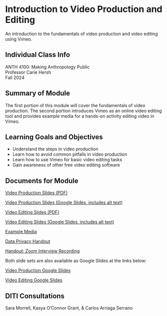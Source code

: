 <h1>Introduction to Video Production and Editing</h1>

An introduction to the fundamentals of video production and video editing using Vimeo.

<h2>Individual Class Info</h2>

ANTH 4100: Making Anthropology Public
<br>
Professor Carie Hersh
<br>
Fall 2024

<h2>Summary of Module</h2>

The first portion of this module will cover the fundamentals of video production. The second portion introduces Vimeo as an online video editing tool and provides example media for a hands-on activity editing video in Vimeo. 

<h2>Learning Goals and Objectives</h2>

* Understand the steps in video production
* Learn how to avoid common pitfalls in video production
* Learn how to use Vimeo for basic video editing tasks 
* Gain awareness of other free video editing software

<h2>Documents for Module</h2>

[Video Production Slides (PDF)](https://github.com/NULabNortheastern/digitalassignmentshowcase/blob/35bb682f48960890c7b4cdfc8ab6121376cf8b51/video-production/fa24-hersh-anth4100-video-editing/Hersh_VideoProductionIntro_Slides_FA24.pdf)

[Video Production Slides (Google Slides, includes alt text)](https://docs.google.com/presentation/d/1_r0b5jtfcOV3TsnXzGOAfJ6Nn1iNyuO1pGH0Bj6bxjY/edit#slide=id.g5176e04a14_0_0)

[Video Editing Slides (PDF)](https://github.com/NULabNortheastern/digitalassignmentshowcase/blob/35bb682f48960890c7b4cdfc8ab6121376cf8b51/video-production/fa24-hersh-anth4100-video-editing/Hersh_VideoEditing_Slides_FA24.pdf)

[Video Editing Slides (Google Slides, includes alt text)](https://docs.google.com/presentation/d/1EAXxn2sJwpD-iqx1LY9RqG3kLovx_CKdyItVGP36zVA/edit#slide=id.g5176e04a14_0_0)

[Example Media](https://github.com/NULabNortheastern/digitalassignmentshowcase/tree/35bb682f48960890c7b4cdfc8ab6121376cf8b51/video-production/fa24-hersh-anth4100-video-editing/Vimeo-Example-Media)

[Data Privacy Handout](https://github.com/NULabNortheastern/digitalassignmentshowcase/blob/672f6915b864920a65d1617b0b48f57f7fe84295/handouts/general/Handout_%20Data%20Privacy.pdf)

[Handout: Zoom Interview Recording](https://github.com/NULabNortheastern/digitalassignmentshowcase/blob/126a1606200d50e3ef506c09e2791f86feb5a44e/audio-editing_podcasting/fa24-hersh-anth4100-audacity/Handout_%20Zoom%20Interview%20Recording.pdf)

Both slide sets are also available as Google Slides at the links below:

[Video Production Google Slides](https://docs.google.com/presentation/d/1_r0b5jtfcOV3TsnXzGOAfJ6Nn1iNyuO1pGH0Bj6bxjY/edit?usp=sharing)

[Video Editing Google Slides](https://docs.google.com/presentation/d/1EAXxn2sJwpD-iqx1LY9RqG3kLovx_CKdyItVGP36zVA/edit?usp=sharing)

<h2>DITI Consultations</h2>

Sara Morrell, Kasya O’Connor Grant, & Carlos Arriaga Serrano
